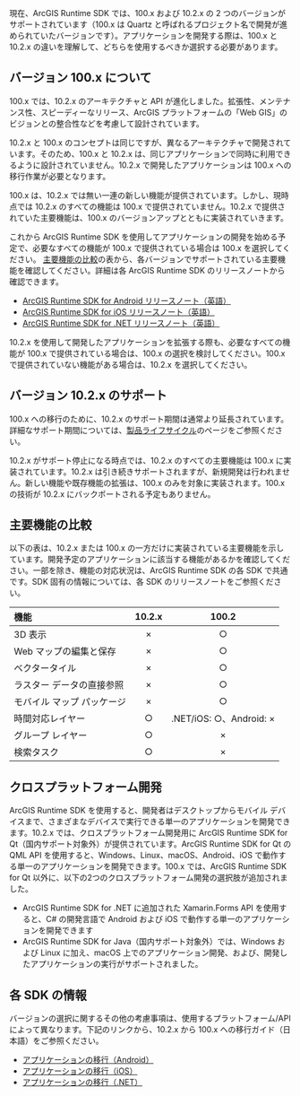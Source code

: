 現在、ArcGIS Runtime SDK では、100.x および 10.2.x の 2 つのバージョンがサポートされています（100.x は Quartz と呼ばれるプロジェクト名で開発が進められていたバージョンです）。アプリケーションを開発する際は、100.x と 10.2.x の違いを理解して、どちらを使用するべきか選択する必要があります。

## バージョン 100.x について

100.x では、10.2.x のアーキテクチャと API が進化しました。拡張性、メンテナンス性、スピーディーなリリース、ArcGIS プラットフォームの「Web GIS」のビジョンとの整合性などを考慮して設計されています。

10.2.x と 100.x のコンセプトは同じですが、異なるアーキテクチャで開発されています。そのため、100.x と 10.2.x は、同じアプリケーションで同時に利用できるように設計されていません。10.2.x で開発したアプリケーションは 100.x への移行作業が必要となります。

100.x は、10.2.x では無い一連の新しい機能が提供されています。しかし、現時点では 10.2.x のすべての機能は 100.x で提供されていません。10.2.x で提供されていた主要機能は、100.x のバージョンアップとともに実装されていきます。

これから ArcGIS Runtime SDK を使用してアプリケーションの開発を始める予定で、必要なすべての機能が 100.x で提供されている場合は 100.x を選択してください。
[主要機能の比較](#主要機能の比較)の表から、各バージョンでサポートされている主要機能を確認してください。詳細は各 ArcGIS Runtime SDK のリリースノートから確認できます。

* [ArcGIS Runtime SDK for Android リリースノート（英語）](https://developers.arcgis.com/android/latest/guide/release-notes.htm)
* [ArcGIS Runtime SDK for iOS リリースノート（英語）](https://developers.arcgis.com/ios/latest/swift/guide/release-notes.htm)
* [ArcGIS Runtime SDK for .NET リリースノート（英語）](https://developers.arcgis.com/net/latest/wpf/guide/release-notes.htm)

10.2.x を使用して開発したアプリケーションを拡張する際も、必要なすべての機能が 100.x で提供されている場合は、100.x の選択を検討してください。100.x で提供されていない機能がある場合は、10.2.x を選択してください。

## バージョン 10.2.x のサポート
100.x への移行のために、10.2.x のサポート期間は通常より延長されています。詳細なサポート期間については、[製品ライフサイクル](https://www.esrij.com/services/product-lifecycles/)のページをご参照ください。

10.2.x がサポート停止になる時点では、10.2.x のすべての主要機能は 100.x に実装されています。10.2.x は引き続きサポートされますが、新規開発は行われません。新しい機能や既存機能の拡張は、100.x のみを対象に実装されます。100.x の技術が 10.2.x にバックポートされる予定もありません。

## 主要機能の比較
以下の表は、10.2.x または 100.x の一方だけに実装されている主要機能を示しています。開発予定のアプリケーションに該当する機能があるかを確認してください。一部を除き、機能の対応状況は、ArcGIS Runtime SDK の各 SDK で共通です。SDK 固有の情報については、各 SDK のリリースノートをご参照ください。

| 機能 | 10.2.x | 100.2 |
|:-----|:-----:|:-----:|
| 3D 表示 | × | ○ |
| Web マップの編集と保存 | × | ○ |
| ベクタータイル | × | ○ |
| ラスター データの直接参照 | × | ○ |
| モバイル マップ パッケージ | × | ○ |
| 時間対応レイヤー | ○ | .NET/iOS: ○、Android: × |
| グループ レイヤー | ○ | × |
| 検索タスク | ○ | × |


## クロスプラットフォーム開発
ArcGIS Runtime SDK を使用すると、開発者はデスクトップからモバイル デバイスまで、さまざまなデバイスで実行できる単一のアプリケーションを開発できます。10.2.x では、クロスプラットフォーム開発用に ArcGIS Runtime SDK for Qt（国内サポート対象外）が提供されています。ArcGIS Runtime SDK for Qt の QML API を使用すると、Windows、Linux、macOS、Android、iOS で動作する単一のアプリケーションを開発できます。100.x では、ArcGIS Runtime SDK for Qt 以外に、以下の2つのクロスプラットフォーム開発の選択肢が追加されました。

* ArcGIS Runtime SDK for .NET に追加された Xamarin.Forms API を使用すると、C# の開発言語で Android および iOS で動作する単一のアプリケーションを開発できます
* ArcGIS Runtime SDK for Java（国内サポート対象外）では、Windows および Linux に加え、macOS 上でのアプリケーション開発、および、開発したアプリケーションの実行がサポートされました。

## 各 SDK の情報
バージョンの選択に関するその他の考慮事項は、使用するプラットフォーム/API によって異なります。下記のリンクから、10.2.x から 100.x への移行ガイド（日本語）をご参照ください。

* [アプリケーションの移行（Android）](../android/migration-android-100.x/)
* [アプリケーションの移行（iOS）](../ios/migration-ios-100.x/)
* [アプリケーションの移行（.NET）](../dotnet/migration-dotnet-100.x/)

